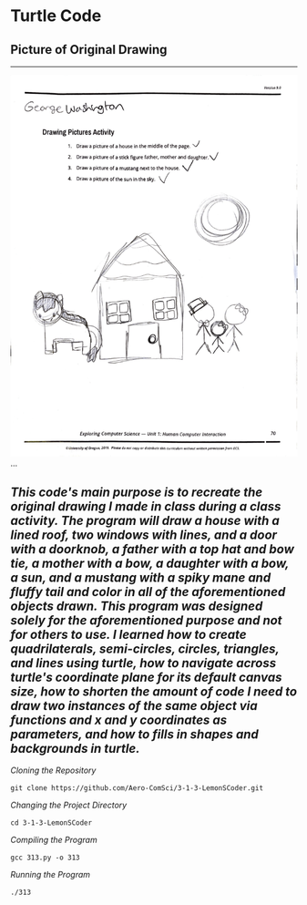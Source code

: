 # Turtle Code 
## Picture of Original Drawing

--------
![alt text](https://github.com/LemonSCoder/Turtle_Code_Number_One/blob/main/images/DrawingOriginal.png "Original Drawing")...

*This code's main purpose is to recreate the original drawing I made in class during a class activity. The program will draw a house with a lined roof, two windows with lines, and a door with a doorknob, a father with a top hat and bow tie, a mother with a bow, a daughter with a bow, a sun, and a mustang with a spiky mane and fluffy tail and color in all of the aforementioned objects drawn. This program was designed solely for the aforementioned purpose and not for others to use. I learned how to create quadrilaterals, semi-circles, circles, triangles, and lines using turtle, how to navigate across turtle's coordinate plane for its default canvas size, how to shorten the amount of code I need to draw two instances of the same object via functions and x and y coordinates as parameters, and how to fills in shapes and backgrounds in turtle.*
--------

*Cloning the Repository*
```
git clone https://github.com/Aero-ComSci/3-1-3-LemonSCoder.git
```
*Changing the Project Directory*
```
cd 3-1-3-LemonSCoder
```
*Compiling the Program*
```
gcc 313.py -o 313
```
*Running the Program*
```
./313
```
